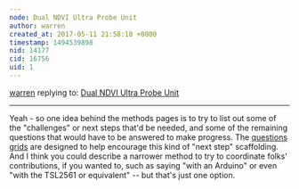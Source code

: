 ```yaml
---
node: Dual NDVI Ultra Probe Unit
author: warren
created_at: 2017-05-11 21:58:18 +0000
timestamp: 1494539898
nid: 14177
cid: 16756
uid: 1
---
```




[warren](../profile/warren) replying to: [Dual NDVI Ultra Probe Unit](../notes/cfastie/05-11-2017/dual-ndvi-ultra-probe-unit)

----
Yeah - so one idea behind the methods pages is to try to list out some of the "challenges" or next steps that'd be needed, and some of the remaining questions that would have to be answered to make progress. The [questions grids](/wiki/power-tags#Inline-tags) are designed to help encourage this kind of "next step" scaffolding. And I think you could describe a narrower method to try to coordinate folks' contributions, if you wanted to, such as saying "with an Arduino" or even "with the TSL2561 or equivalent" -- but that's just one option. 